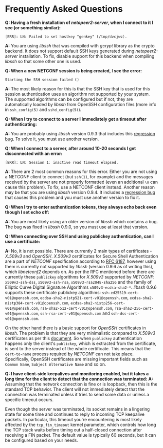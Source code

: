 # Frequently Asked Questions

__Q: Having a fresh installation of *netopeer2-server*, when I connect to it I see (or something similar):__
```
[ERR]: LN: Failed to set hostkey "genkey" (/tmp/dvcjwz).
```

__A:__ You are using *libssh* that was compiled with *gcrypt* library
   as the crypto backend. It does not support default SSH keys generated
   during *netopeer2-server* installation. To fix, disable support for this
   backend when compiling *libssh* so that some other one is used.

__Q: When a new NETCONF session is being created, I see the error:__
```
Starting the SSH session failed ()
```

__A:__ The most likely reason for this is that the SSH key that is used
   for this session authentication uses an algorithm not supported by
   your system. The supported algorithms can be configured but if not, they
   are automatically loaded by *libssh* from OpenSSH configuration files
   (more info in `ssh_config(5)` and `sshd_config(5)`).

__Q: When I try to connect to a server I immediately get a timeout after authenticating:__

__A:__ You are probably using *libssh* version 0.9.3 that includes this
   [regression bug](https://bugs.libssh.org/T211). To solve it, you must use another version.

__Q: When I connect to a server, after around 10-20 seconds I get disconnected with an error:__
```
[ERR]: LN: Session 1: inactive read timeout elapsed.
```

__A:__ There are 2 most common reasons for this error. Either you are not using
   a NETCONF client to connect (but `ssh(1)`, for example) and the messages received
   by the server are not properly formatted (even an additional `\n` can cause this problem).
   To fix, use a NETCONF client instead. Another reason may be that you are using *libssh*
   version 0.9.4. It includes a [regression bug](https://gitlab.com/libssh/libssh-mirror/-/merge_requests/101)
   that causes this problem and you must use another version to fix it.

__Q: When I try to enter authentication tokens, they always echo back even though I set echo off:__

__A:__ You are most likely using an older version of *libssh* which contains a bug.
   The bug was fixed in *libssh* 0.9.0, so you must use at least that version.

__Q: When connecting over SSH and using publickey authentication, can I use a certificate:__

__A:__ No, it is not possible. There are currently 2 main types of certificates - *X.509v3* and *OpenSSH*.
   *X.509v3* certificates for Secure Shell Authentication are a part of *NETCONF* specification
   according to [RFC 6187](https://datatracker.ietf.org/doc/html/rfc6187), however using them
   is currently not supported by *libssh* (version 0.9.6 as of writing this), which *libnetconf2* depends on.
   As per the RFC mentioned before there are currently these `publickey` algorithms for *X.509v3*
   supported by *NETCONF*: `x509v3-ssh-dss`, `x509v3-ssh-rsa`, `x509v3-rsa2048-sha256` and the family of
   Elliptic Curve Digital Signature Algorithms `x509v3-ecdsa-sha2-*`. *libssh* 0.9.6 supports
   these certificate publickey algorithms: `ssh-ed25519-cert-v01@openssh.com`,
   `ecdsa-sha2-nistp521-cert-v01@openssh.com`, `ecdsa-sha2-nistp384-cert-v01@openssh.com`,
   `ecdsa-sha2-nistp256-cert-v01@openssh.com`, `rsa-sha2-512-cert-v01@openssh.com`,
   `rsa-sha2-256-cert-v01@openssh.com`, `ssh-rsa-cert-v01@openssh.com` and `ssh-dss-cert-v01@openssh.com`.


   On the other hand there is a basic support for *OpenSSH* certificates in *libssh*.
   The problem is that they are very minimalistic compared to *X.509v3* certificates
   as per this [document](https://cvsweb.openbsd.org/src/usr.bin/ssh/PROTOCOL.certkeys?annotate=HEAD).
   So when `publickey` authentication happens only the client's `publickey`,
   which is extracted from the certificate, is sent to the server instead of the whole certificate.
   This means that the `cert-to-name` process required by *NETCONF* can not take place. Specifically,
   OpenSSH certificates are missing important fields such as `Common Name`, `Subject Alternative Name` and so on.

__Q: I have client-side keepalives and monitoring enabled, but it takes a long time for the client to detect that the connection was terminated:__
__A:__ Assuming that the network connection is fine or is loopback, then this is the standard TCP behavior.
   The client will not immediately detect that the connection was terminated unless
   it tries to send some data or unless a specific timeout occurs.

   Even though the server was terminated, its socket remains in a lingering state for some time and continues to reply to incoming
   TCP keepalive packets. In particular, this timeout you're encountering is most likely affected by the `tcp_fin_timeout` kernel parameter,
   which controls how long the TCP stack waits before timing out a half-closed connection after receiving a FIN packet.
   The default value is typically 60 seconds, but it can be configured based on your needs.
